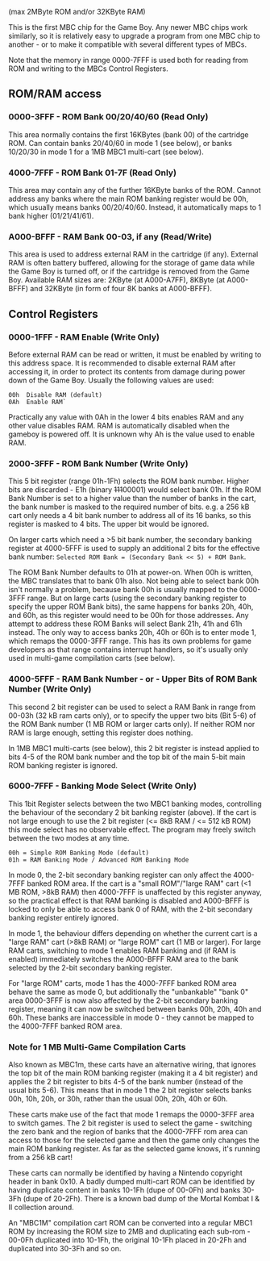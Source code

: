 (max 2MByte ROM and/or 32KByte RAM)

This is the first MBC chip for the Game Boy. Any newer MBC chips 
work similarly, so it is relatively easy to upgrade a program from one
MBC chip to another - or to make it compatible with several different
types of MBCs.

Note that the memory in range 0000-7FFF is used both for reading from
ROM and writing to the MBCs Control Registers.

## ROM/RAM access

### 0000-3FFF - ROM Bank 00/20/40/60 (Read Only)

This area normally contains the first 16KBytes (bank 00) of the cartridge
ROM. Can contain banks 20/40/60 in mode 1 (see below), or banks 10/20/30
in mode 1 for a 1MB MBC1 multi-cart (see below).

### 4000-7FFF - ROM Bank 01-7F (Read Only)

This area may contain any of the further 16KByte banks of the ROM. Cannot
address any banks where the main ROM banking register would be 00h, which
usually means banks 00/20/40/60. Instead, it automatically maps to 1 bank
higher (01/21/41/61).

### A000-BFFF - RAM Bank 00-03, if any (Read/Write)

This area is used to address external RAM in the cartridge (if any).
External RAM is often battery buffered, allowing for the storage of game data while the Game Boy is turned off, or if the
cartridge is removed from the Game Boy. Available RAM sizes are: 2KByte
(at A000-A7FF), 8KByte (at A000-BFFF) and 32KByte (in form of four 8K
banks at A000-BFFF).

## Control Registers

### 0000-1FFF - RAM Enable (Write Only)

Before external RAM can be read or written, it must be enabled by
writing to this address space. It is recommended to disable external RAM
after accessing it, in order to protect its contents from damage during
power down of the Game Boy. Usually the following values are used:

```
00h  Disable RAM (default)
0Ah  Enable RAM`
```

Practically any value with 0Ah in the lower 4 bits enables RAM and any
other value disables RAM. RAM is automatically disabled when the gameboy
is powered off. It is unknown why Ah is the value used to enable RAM.

### 2000-3FFF - ROM Bank Number (Write Only)

This 5 bit register (range 01h-1Fh) selects the ROM bank number. Higher
bits are discarded - E1h (binary ~~111~~00001) would select bank 01h.
If the ROM Bank Number is set to a higher value than the number of banks
in the cart, the bank number is masked to the required number of bits.
e.g. a 256 kB cart only needs a 4 bit bank number to address all of its
16 banks, so this register is masked to 4 bits. The upper bit would be
ignored.

On larger carts which need a >5 bit bank number, the secondary banking
register at 4000-5FFF is used to supply an additional 2 bits for the
effective bank number:
`Selected ROM Bank = (Secondary Bank << 5) + ROM Bank`.

The ROM Bank Number defaults to 01h at power-on. When 00h is written,
the MBC translates that to bank 01h also. Not being able to select bank
00h isn't normally a problem, because bank 00h is usually mapped to the
0000-3FFF range. But on large carts (using the secondary banking register
to specify the upper ROM Bank bits), the same happens for banks 20h, 40h,
and 60h, as this register would need to be 00h for those addresses. Any
attempt to address these ROM Banks will select Bank 21h, 41h and 61h
instead. The only way to access banks 20h, 40h or 60h is to enter mode 1,
which remaps the 0000-3FFF range. This has its own problems for game
developers as that range contains interrupt handlers, so it's usually only
used in multi-game compilation carts (see below).

### 4000-5FFF - RAM Bank Number - or - Upper Bits of ROM Bank Number (Write Only)

This second 2 bit register can be used to select a RAM Bank in range from
00-03h (32 kB ram carts only), or to specify the upper two bits (Bit 5-6)
of the ROM Bank number (1 MB ROM or larger carts only). If neither ROM nor
RAM is large enough, setting this register does nothing.

In 1MB MBC1 multi-carts (see below), this 2 bit register is instead
applied to bits 4-5 of the ROM bank number and the top bit of the main
5-bit main ROM banking register is ignored.

### 6000-7FFF - Banking Mode Select (Write Only)

This 1bit Register selects between the two MBC1 banking modes, controlling
the behaviour of the secondary 2 bit banking register (above). If the cart
is not large enough to use the 2 bit register (<= 8kB RAM / <= 512 kB ROM)
this mode select has no observable effect. The program may freely switch
between the two modes at any time.

```
00h = Simple ROM Banking Mode (default)
01h = RAM Banking Mode / Advanced ROM Banking Mode
```

In mode 0, the 2-bit secondary banking register can only affect the
4000-7FFF banked ROM area. If the cart is a "small ROM"/"large RAM" cart
(<1 MB ROM, >8kB RAM) then 4000-7FFF is unaffected by this register anyway,
so the practical effect is that RAM banking is disabled and A000-BFFF is
locked to only be able to access bank 0 of RAM, with the 2-bit secondary
banking register entirely ignored.

In mode 1, the behaviour differs depending on whether the current cart is
a "large RAM" cart (>8kB RAM) or "large ROM" cart (1 MB or larger). For
large RAM carts, switching to mode 1 enables RAM banking and (if RAM is
enabled) immediately switches the A000-BFFF RAM area to the bank selected
by the 2-bit secondary banking register.

For "large ROM" carts, mode 1 has the 4000-7FFF banked ROM area behave the
same as mode 0, but additionally the "unbankable" "bank 0" area 0000-3FFF
is now also affected by the 2-bit secondary banking register, meaning it
can now be switched between banks 00h, 20h, 40h and 60h. These banks are
inaccessible in mode 0 - they cannot be mapped to the 4000-7FFF banked ROM
area.

### Note for 1 MB Multi-Game Compilation Carts

Also known as MBC1m, these carts have an alternative wiring, that ignores
the top bit of the main ROM banking register (making it a 4 bit register)
and applies the 2 bit register to bits 4-5 of the bank number (instead of
the usual bits 5-6). This means that in mode 1 the 2 bit register selects
banks 00h, 10h, 20h, or 30h, rather than the usual 00h, 20h, 40h or 60h.

These carts make use of the fact that mode 1 remaps the 0000-3FFF area
to switch games. The 2 bit register is used to select the game - switching
the zero bank and the region of banks that the 4000-7FFF rom area can
access to those for the selected game and then the game only changes the
main ROM banking register. As far as the selected game knows, it's running
from a 256 kB cart!

These carts can normally be identified by having a Nintendo copyright
header in bank 0x10. A badly dumped multi-cart ROM can be identified by
having duplicate content in banks 10-1Fh (dupe of 00-0Fh) and banks 30-3Fh
(dupe of 20-2Fh).
There is a known bad dump of the Mortal Kombat I & II collection around.

An "MBC1M" compilation cart ROM can be converted into a regular MBC1 ROM
by increasing the ROM size to 2MB and duplicating each sub-rom - 00-0Fh
duplicated into 10-1Fh, the original 10-1Fh placed in 20-2Fh and
duplicated into 30-3Fh and so on.
